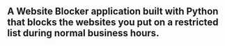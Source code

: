 ## A Website Blocker application built with Python that blocks the websites you put on a restricted list during normal business hours.